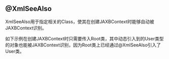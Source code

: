 ## @XmlSeeAlso

XmlSeeAlso用于指定相关的Class，使其在创建JAXBContext时能够自动被JAXBContext识别。

如下示例在创建JAXBContext时只需要传入Root类，其中动态引入到的User类型的对象也能被JAXBContext识别，因为Root类上已经通过@XmlSeeAlso引入了User类。































